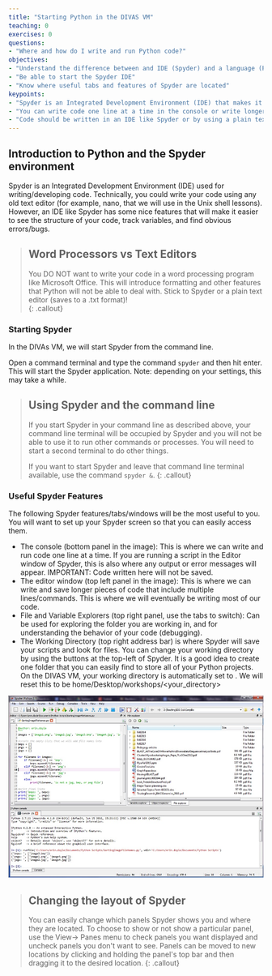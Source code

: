 ```yaml
---
title: "Starting Python in the DIVAS VM"
teaching: 0
exercises: 0
questions:
- "Where and how do I write and run Python code?"
objectives:
- "Understand the difference between and IDE (Spyder) and a language (Python)"
- "Be able to start the Spyder IDE"
- "Know where useful tabs and features of Spyder are located"
keypoints:
- "Spyder is an Integrated Development Environment (IDE) that makes it easier to write and debug code"
- "You can write code one line at a time in the console or write longer scripts in the Editor window"
- "Code should be written in an IDE like Spyder or by using a plain text editor" 
---
```


## Introduction to Python and the Spyder environment

Spyder is an Integrated Development Environment (IDE) used for writing/developing code.  Technically, you could write your code 
using any old text editor (for example, nano, that we will use in the Unix shell lessons).  However, an IDE like Spyder has some nice features that will make it easier to see the structure of your code, track variables, and find obvious errors/bugs.

> ## Word Processors vs Text Editors
> You DO NOT want to write your code in a word processing program like Microsoft Office.  This will introduce formatting and
> other features that Python will not be able to deal with.  Stick to Spyder or a plain text editor (saves to a .txt format)!  
{: .callout}

### Starting Spyder

In the DIVAs VM, we will start Spyder from the command line.

Open a command terminal and type the command ```spyder``` and then hit enter.
This will start the Spyder application.  Note: depending on your settings, this may take a while.

> ## Using Spyder and the command line
> If you start Spyder in your command line as described above, your command line terminal will be occupied by Spyder and you 
> will not be able to use it to run other commands or processes.  You will need to start a second terminal to do other things.
> 
> If you want to start Spyder and leave that command line terminal available, use the command ```spyder &```.
{: .callout}

### Useful Spyder Features

The following Spyder features/tabs/windows will be the most useful to you.  You will want to set up your Spyder screen so that 
you can easily access them.

* The console (bottom panel in the image): This is where we can write and run code one line at a time.  If you are running a 
script in the Editor window of Spyder, this is also where any output or error messages will appear.  IMPORTANT: Code written 
here will not be saved.
* The editor window (top left panel in the image): This is where we can write and save longer pieces of code that include 
multiple lines/commands.  This is where we will eventually be writing most of our code.
* File and Variable Explorers (top right panel, use the tabs to switch): Can be used for exploring the folder you are working 
in, and for understanding the behavior of your code (debugging).
* The Working Directory (top right address bar) is where Spyder will save your scripts and look for files.  You can change your 
working directory by using the buttons at the top-left of Spyder.  It is a good idea to create one folder that you can easily 
find to store all of your Python projects.   On the DIVAS VM, your working directory is automatically set to <Path>. We will 
reset this to be home/Desktop/workshops/<your_directory>
  
![TheSpyderWindowLayout](../fig/SpyderWindowSetup.jpg)

> ## Changing the layout of Spyder
> You can easily change which panels Spyder shows you and where they are located.  To choose to show or not show a particular
> panel, use the View-> Panes menu to check panels you want displayed and uncheck panels you don't want to see.
> Panels can be moved to new locations by clicking and holding the panel's top bar and then dragging it to the desired location.
{: .callout}



